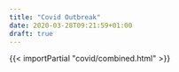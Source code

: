 ```yaml
---
title: "Covid Outbreak"
date: 2020-03-28T09:21:59+01:00
draft: true
---
```


{{< importPartial "covid/combined.html" >}}
<!-- {{ partial "covid/combined.html" . }} -->

<!-- {{< importPartial "covid/ts_graph.html" >}} -->
